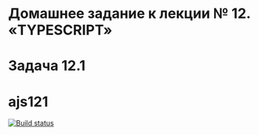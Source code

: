 # Домашнее задание к лекции № 12. «TYPESCRIPT»
# Задача 12.1
# ajs121

[![Build status](https://ci.appveyor.com/api/projects/status/rr38cv1rc5t24r54?svg=true)](https://ci.appveyor.com/project/IsmagilovRF/ajs121)
